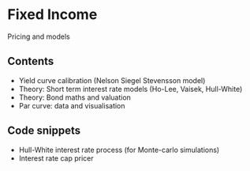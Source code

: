 
# Fixed Income
Pricing and models


## Contents

- Yield curve calibration (Nelson Siegel Stevensson model)
- Theory: Short term interest rate models (Ho-Lee, Vaisek, Hull-White)
- Theory: Bond maths and valuation
- Par curve: data and visualisation

## Code snippets

- Hull-White interest rate process (for Monte-carlo simulations)
- Interest rate cap pricer
